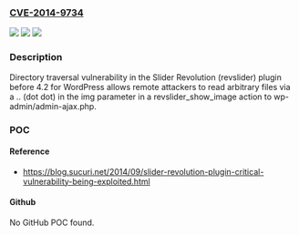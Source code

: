 ### [CVE-2014-9734](https://cve.mitre.org/cgi-bin/cvename.cgi?name=CVE-2014-9734)
![](https://img.shields.io/static/v1?label=Product&message=n%2Fa&color=blue)
![](https://img.shields.io/static/v1?label=Version&message=n%2Fa&color=blue)
![](https://img.shields.io/static/v1?label=Vulnerability&message=n%2Fa&color=brighgreen)

### Description

Directory traversal vulnerability in the Slider Revolution (revslider) plugin before 4.2 for WordPress allows remote attackers to read arbitrary files via a .. (dot dot) in the img parameter in a revslider_show_image action to wp-admin/admin-ajax.php.

### POC

#### Reference
- https://blog.sucuri.net/2014/09/slider-revolution-plugin-critical-vulnerability-being-exploited.html

#### Github
No GitHub POC found.

